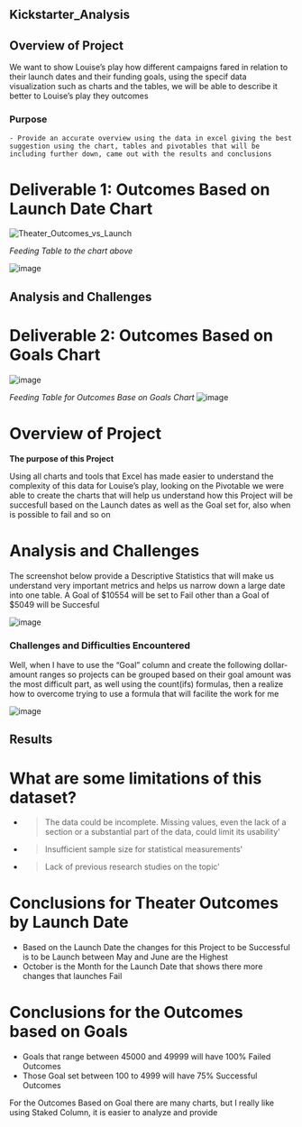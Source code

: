 ## Kickstarter_Analysis
## Overview of Project
   We want to show Louise’s play how different campaigns fared in relation to their launch dates and their funding goals, using the specif data visualization such as charts and the tables, we will be able to describe it better to Louise’s play they outcomes
### Purpose
    - Provide an accurate overview using the data in excel giving the best suggestion using the chart, tables and pivotables that will be including further down, came out with the results and conclusions
    
 # **Deliverable 1: Outcomes Based on Launch Date Chart**

![Theater_Outcomes_vs_Launch](https://user-images.githubusercontent.com/112348240/194649704-e71ba2c0-5c12-4813-906e-e33b68575e01.png)

*Feeding Table to the chart above*

![image](https://user-images.githubusercontent.com/112348240/194992610-b5f32e5a-0363-4bba-8550-2491999a3d8a.png)

## Analysis and Challenges
   

# **Deliverable 2: Outcomes Based on Goals Chart**
![image](https://user-images.githubusercontent.com/112348240/194991672-d9f8d4d6-02ce-4c6a-a757-bbe80f6caf1a.png)

*Feeding Table for Outcomes Base on Goals Chart*
![image](https://user-images.githubusercontent.com/112348240/194991744-b6cbe50f-2bbd-41c8-b83d-2fb6d1c98ab6.png)


# Overview of Project 
**The purpose of this Project**

   Using all charts and tools that Excel has made easier to understand the complexity of this data for Louise’s play, looking on the Pivotable we were able to create the charts that will help us understand how this Project will be succesfull based on the Launch dates as well as the Goal set for, also when is possible to fail and so on
  
# Analysis and Challenges   

   The screenshot below provide a Descriptive Statistics that will make us understand very important metrics and helps us narrow down a large date into one table. A Goal of $10554 will be set to Fail other than a Goal of $5049 will be Succesful

![image](https://user-images.githubusercontent.com/112348240/194449363-5028f084-69a7-48ea-aa0e-b54f89e32172.png)

### Challenges and Difficulties Encountered
   Well, when I have to use the “Goal” column and create the following dollar-amount ranges so projects can be grouped based on their goal amount was the most difficult part, as well using the count(ifs) formulas, then a realize how to overcome trying to use a formula that will facilite the work for me

![image](https://user-images.githubusercontent.com/112348240/194723939-5032d196-f262-468d-8e60-770f8ba75f80.png)   

## Results
# What are some limitations of this dataset? 
  - > The data could be incomplete. Missing values, even the lack of a section or a substantial part of the data, could limit its usability'
  - > Insufficient sample size for statistical measurements'
  - > Lack of previous research studies on the topic'
# Conclusions for Theater Outcomes by Launch Date

-  Based on the Launch Date the changes for this Project to be Successful is to be Launch between May and June are the Highest
-  October is the Month for the Launch Date that shows there more changes that launches Fail

# Conclusions for the Outcomes based on Goals

-  Goals that range between 45000 and 49999 will have 100% Failed Outcomes
-  Those Goal set between 100 to 4999 will have 75% Successful Outcomes

For the Outcomes Based on Goal there are many charts, but I really like using Staked Column, it is easier to analyze and provide 


